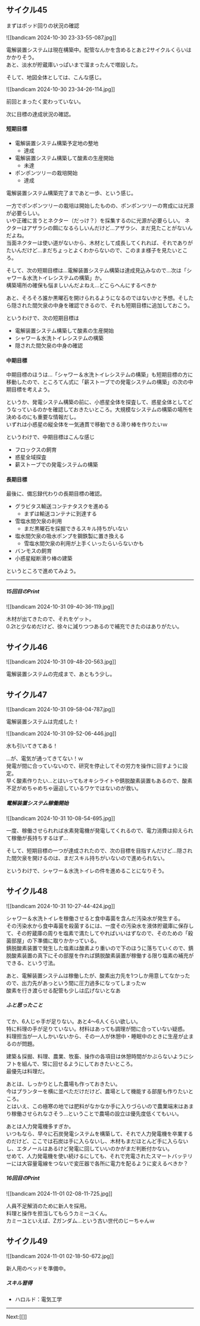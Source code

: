 ## サイクル45

まずはポッド回りの状況の確認

![[bandicam 2024-10-30 23-33-55-087.jpg]]

電解装置システムは現在構築中。配管なんかを含めるとあと2サイクルくらいはかかりそう。  
あと、淡水が貯蔵庫いっぱいまで溜まったんで増設した。

そして、地図全体としては、こんな感じ。

![[bandicam 2024-10-30 23-34-26-114.jpg]]

前回とまったく変わっていない。

次に目標の達成状況の確認。

#### 短期目標

- 電解装置システム構築予定地の整地
	- 達成
- 電解装置システム構築して酸素の生産開始
	- 未達
- ポンポンツリーの栽培開始
	- 達成

電解装置システム構築完了まであと一歩、という感じ。  

一方でポンポンツリーの栽培は開始したものの、ポンポンツリーの育成には光源が必要らしい。  
いや正確に言うとネクター（だっけ？）を採集するのに光源が必要らしい。
ネクターはアザラシの餌になるらしいんだけど…アザラシ、まだ見たことがないんだよね。  
当面ネクターは使い道がないから、木材として成長してくれれば、それでありがたいんだけど…まだちょっとよくわからないので、このまま様子を見たいところ。

そして、次の短期目標は…電解装置システム構築は達成見込みなので…次は「シャワー＆水洗トイレシステムの構築」か。  
構築場所の確保も悩ましいんだよねえ…どこらへんにするべきか

あと、そろそろ誰か黒曜石を開けられるようになるのではないかと予想。そしたら隠された間欠泉の中身を確認できるので、それも短期目標に追加しておこう。

というわけで、次の短期目標は

- 電解装置システム構築して酸素の生産開始
- シャワー＆水洗トイレシステムの構築
- 隠された間欠泉の中身の確認


#### 中期目標

中期目標のほうは…「シャワー＆水洗トイレシステムの構築」も短期目標の方に移動したので、ところてん式に「薪ストーブでの発電システムの構築」の次の中期目標を考えよう。

というか、発電システム構築の前に、小惑星全体を探査して、惑星全体としてどうなっているのかを確認しておきたいところ。大規模なシステムの構築の場所を決めるのにも重要な情報だし。  
いずれは小惑星の縦全体を一気通貫で移動できる滑り棒を作りたいｗ  

というわけで、中期目標はこんな感じ

- フロックスの飼育
- 惑星全域探査
- 薪ストーブでの発電システムの構築

#### 長期目標

最後に、備忘録代わりの長期目標の確認。

- グラビタス輸送コンテナタスクを進める
	- まずは輸送コンテナに到達する
- 雪塩水間欠泉の利用
	- まだ黒曜石を採掘できるスキル持ちがいない
- 塩水間欠泉の吸水ポンプを鋼鉄製に置き換える
	- 雪塩水間欠泉の利用が上手くいったらいらないかも
- バンモスの飼育
- 小惑星縦断滑り棒の建築

というところで進めてみよう。

----

##### 15回目のPrint

![[bandicam 2024-10-31 09-40-36-119.jpg]]

木材が出てきたので、それをゲット。  
0.2tと少なめだけど、徐々に減りつつあるので補充できたのはありがたい。

## サイクル46

![[bandicam 2024-10-31 09-48-20-563.jpg]]

電解装置システムの完成まで、あともう少し。

## サイクル47

![[bandicam 2024-10-31 09-58-04-787.jpg]]

電解装置システムは完成した！

![[bandicam 2024-10-31 09-52-06-446.jpg]]

水も引いてきてある！

…が、電気が通ってきてない！ｗ  
発電が間に合っていないので、研究を停止してその労力を操作に回すように設定。  
早く酸素作りたい…とはいってもオキシライトや錆脱酸素装置もあるので、酸素不足がめちゃめちゃ逼迫しているワケではないのが救い。

##### 電解装置システム稼働開始

![[bandicam 2024-10-31 10-08-54-695.jpg]]

一度、稼働させられれば水素発電機が発電してくれるので、電力消費は抑えられて稼働が長持ちするはず…

そして、短期目標の一つが達成されたので、次の目標を目指すんだけど…隠された間欠泉を開けるのは、まだスキル持ちがいないので進められない。

というわけで、シャワー＆水洗トイレの件を進めることになりそう。

## サイクル48

![[bandicam 2024-10-31 10-27-44-424.jpg]]

シャワー＆水洗トイレを稼働させると食中毒菌を含んだ汚染水が発生する。  
その汚染水から食中毒菌を殺菌するには、一度その汚染水を液体貯蔵庫に保存して、その貯蔵庫の周りを塩素で満たしてやればいいはずなので、そのための「殺菌部屋」の下準備に取りかかっている。  
錆脱酸素装置で発生した塩素は酸素より重いので下のほうに落ちていくので、錆脱酸素装置の真下にその部屋を作れば錆脱酸素装置が稼働する限り塩素の補充ができる、という寸法。  

あと、電解装置システムは稼働したが、酸素出力先を1つしか用意してなかったので、出力先があっという間に圧力過多になってしまったｗ  
酸素を行き渡らせる配管も少しは広げないとなあ

##### ふと思ったこと

てか、6人じゃ手が足りない。あと4～6人くらい欲しい。  
特に料理の手が足りていない。材料はあっても調理が間に合っていない疑惑。  
料理担当が一人しかいないから、その一人が休憩中・睡眠中のときに生産が止まるのが問題。  

建築＆採掘、料理、農業、牧畜、操作の各項目は休憩時間がかぶらないようにシフトを組んで、常に回せるようにしておきたいところ。  
最優先は料理だ。

あとは、しっかりとした農場も作っておきたい。  
今はプランターを横に並べただけだけど、農場として機能する部屋も作りたいところ。  
とはいえ、この極寒の地では肥料がなかなか手に入りづらいので農業端末はあまり稼働させられなさそう…ということで農場の設立は優先度低くてもいい。  

あとは人力発電機多すぎか。  
いつもなら、早々に石炭発電システムを構築して、それで人力発電機を卒業するのだけど、ここでは石炭は手に入らないし、木材もまだほとんど手に入らないし、エタノールはあるけど発電に回していいのかがまだ判断付かない。  
せめて、人力発電機を使い続けるにしても、それで充電されたスマートバッテリーには大容量電線をつないで変圧器で各所に電力を配るように変えるべきか？

##### 16回目のPrint

![[bandicam 2024-11-01 02-08-11-725.jpg]]

人員不足解消のために新人を採用。  
料理と操作を担当してもらうカミーユくん。  
カミーユといえば、Zガンダム…という古い世代のじーちゃんｗ  

## サイクル49

![[bandicam 2024-11-01 02-18-50-672.jpg]]

新人用のベッドを準備中。


##### スキル習得

- ハロルド：電気工学


----
Next:[[]]